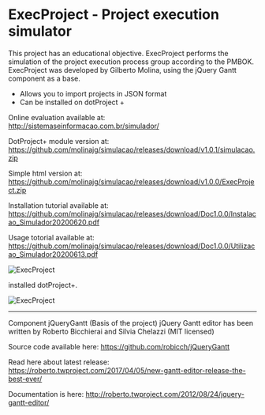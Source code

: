 ExecProject - Project execution simulator
===========
This project has an educational objective.
ExecProject performs the simulation of the project execution process group according to the PMBOK.
ExecProject was developed by Gilberto Molina, using the jQuery Gantt component as a base.

* Allows you to import projects in JSON format
* Can be installed on dotProject +

Online evaluation available at: http://sistemaseinformacao.com.br/simulador/

DotProject+ module version at: https://github.com/molinajg/simulacao/releases/download/v1.0.1/simulacao.zip

Simple html version at: https://github.com/molinajg/simulacao/releases/download/v1.0.0/ExecProject.zip

Installation tutorial available at: https://github.com/molinajg/simulacao/releases/download/Doc1.0.0/Instalacao_Simulador20200620.pdf

Usage totorial available at: https://github.com/molinajg/simulacao/releases/download/Doc1.0.0/Utilizacao_Simulador20200613.pdf

<img src="http://sistemaseinformacao.com.br/simulador/img/ExecProject1.JPG" alt="ExecProject" border="0" />

installed dotProject+.

<img src="http://sistemaseinformacao.com.br/simulador/img/ExecProject2.JPG" alt="ExecProject" border="0" />

------------------------------------------------------------------------------------------------

Component jQueryGantt (Basis of the project)
jQuery Gantt editor has been written by Roberto Bicchierai and Silvia Chelazzi (MIT licensed)

Source code available here: https://github.com/robicch/jQueryGantt

Read here about latest release: https://roberto.twproject.com/2017/04/05/new-gantt-editor-release-the-best-ever/

Documentation is here: http://roberto.twproject.com/2012/08/24/jquery-gantt-editor/
